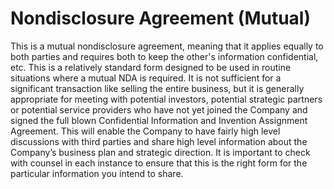 # Nondisclosure Agreement (Mutual)

This is a mutual nondisclosure agreement, meaning that it applies equally to both parties and requires both to keep the other's information confidential, etc. This is a relatively standard form designed to be used in routine situations where a mutual NDA is required. It is not sufficient for a significant transaction like selling the entire business, but it is generally appropriate for meeting with potential investors, potential strategic partners or potential service providers who have not yet joined the Company and signed the full blown Confidential Information and Invention Assignment Agreement. This will enable the Company to have fairly high level discussions with third parties and share high level information about the Company’s business plan and strategic direction. It is important to check with counsel in each instance to ensure that this is the right form for the particular information you intend to share.
